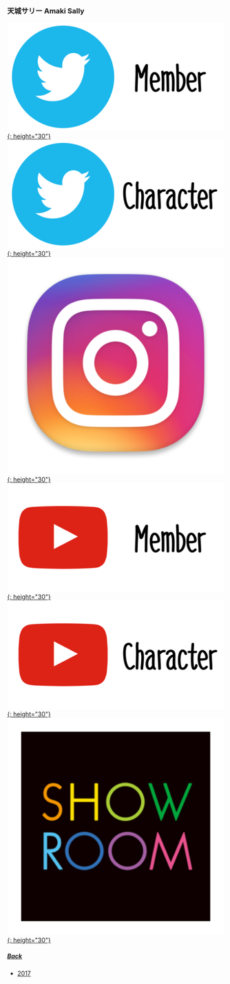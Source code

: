 ### 天城サリー Amaki Sally
[![twitter_@sally_amaki](../../../Img/Icon_Twitter_Mem.PNG){: height="30"}](https://twitter.com/sally_amaki) [![twitter_@_fujimasakura](../../../Img/Icon_Twitter_Char.PNG){: height="30"}](https://twitter.com/_fujimasakura) [![instagram_@sallyamaki](../../../Img/Icon_Instagram.PNG){: height="30"}](https://www.instagram.com/sallyamaki/) [![youtube_Mem](../../../Img/Icon_Youtube_Mem.PNG){: height="30"}](https://www.youtube.com/channel/UCi4UjmN8HSi16sAhh_iEb6w) [![youtube](../../../Img/Icon_Youtube_Char.PNG){: height="30"}](https://www.youtube.com/channel/UCwalpGCurSDqwSpkAR4h6LA) [![showroom_digital_idol_11](../../../Img/Icon_Showroom.PNG){: height="30"}](https://www.showroom-live.com/room/profile?room_id=87754) 
##### [Back](../../../readme.md)

- [2017](Sally2017.md)
